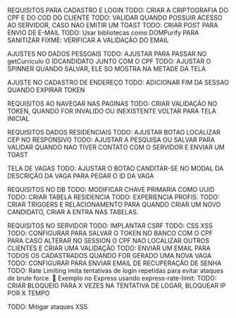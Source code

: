 REQUISITOS PARA CADASTRO E LOGIN
TODO: CRIAR A CRIPTOGRAFIA DO CPF E DO COD DO CLIENTE 
TODO: VALIDAR QUANDO POSSUIR ACESSO AO SERVIDOR, CASO NAO EMITIR UM TOAST
TODO: CRIAR POST PARA ENVIO DE E-MAIL
TODO: Usar bibliotecas como DOMPurify PARA SANITIZAR
FIXME: VERIFICAR A VALIDAÇÃO DO EMAIL

AJUSTES NO DADOS PESSOAIS
TODO: AJUSTAR PARA PASSAR NO getCurriculo O IDCANDIDATO JUNTO COM O CPF
TODO: AJUSTAR O SPINNER QUANDO SALVAR, ELE SO MOSTRA NA METADE DA TELA

AJUSTE NO CADASTRO DE ENDEREÇO
TODO: ADICIONAR FIM DA SESSAO QUANDO EXPIRAR TOKEN

REQUISITOS AO NAVEGAR NAS PAGINAS
TODO: CRIAR VALIDAÇÃO NO TOKEN, QUANDO FOR INVALIDO OU INEXISTENTE VOLTAR PARA TELA INICIAL

REQUISITOS DADOS RESIDENCIAIS
TODO: AJUSTAR BOTAO LOCALIZAR CEP NO RESPONSIVO
TODO: AJUSTAR A PESQUISA OU SALVAR PARA VALIDAR QUANDO NAO TIVER CONTATO COM O SERVIDOR E ENVIAR UM TOAST

TELA DE VAGAS
TODO: AJUSTAR O BOTAO CANDITAR-SE NO MODAL DA DESCRIÇÃO DA VAGA PARA PEGAR O ID DA VAGA

REQUISITOS NO DB
TODO: MODIFICAR CHAVE PRIMARIA COMO UUID
TODO: CRIAR TABELA RESIDENCIA
TODO: EXPERIENCIA PROFIS.
TODO: CRIAR TRIGGERS E RELACIONAMENTO PARA QUANDO CRIAR UM NOVO CANDIDATO, CRIAR A ENTRA NAS TABELAS.

REQUISITOS NO SERVIDOR
TODO: IMPLANTAR CSRF
TODO: CSS XSS
TODO: CONFIGURAR PARA SALVAR O TOKEN NO BANCO COM O CPF PARA CASO ALTERAR NO SESSION O CPF NAO LOCALIZAR OUTROS CLIENTES E CRIAR UMA VALIDAÇÃO
TODO: ENVIAR UM EMAIL PARA TODOS OS CADASTRADOS QUANDO FOR GERADO UMA NOVA VAGA
TODO: CONFIGURAR PARA ENVIAR EMAIL DE RECUPERAÇÃO DE SENHA
TODO: Rate Limiting  imita tentativas de login repetidas para evitar ataques de brute force.
📌 Exemplo no Express usando express-rate-limit:
TODO: CRIAR BLOQUEIO PARA X VEZES NA TENTATIVA DE LOGAR, BLOQUEAR IP POR X TEMPO

TODO: Mitigar ataques XSS
